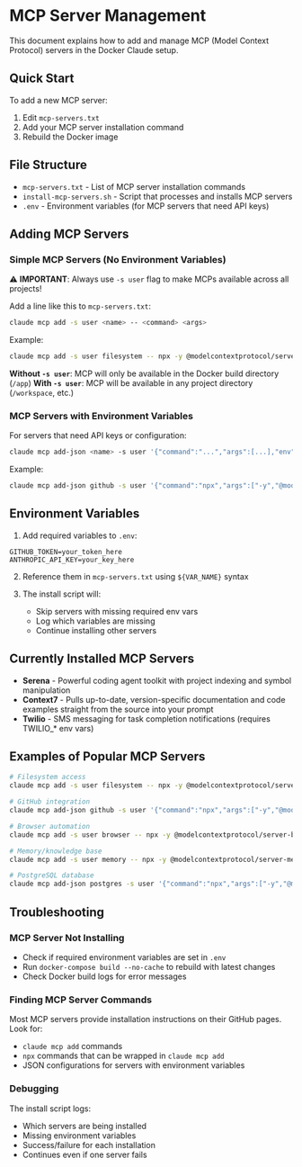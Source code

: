 # MCP Server Management

This document explains how to add and manage MCP (Model Context Protocol) servers in the Docker Claude setup.

## Quick Start

To add a new MCP server:

1. Edit `mcp-servers.txt`
2. Add your MCP server installation command
3. Rebuild the Docker image

## File Structure

- `mcp-servers.txt` - List of MCP server installation commands
- `install-mcp-servers.sh` - Script that processes and installs MCP servers
- `.env` - Environment variables (for MCP servers that need API keys)

## Adding MCP Servers

### Simple MCP Servers (No Environment Variables)

⚠️ **IMPORTANT**: Always use `-s user` flag to make MCPs available across all projects!

Add a line like this to `mcp-servers.txt`:
```bash
claude mcp add -s user <name> -- <command> <args>
```

Example:
```bash
claude mcp add -s user filesystem -- npx -y @modelcontextprotocol/server-filesystem
```

**Without `-s user`**: MCP will only be available in the Docker build directory (`/app`)
**With `-s user`**: MCP will be available in any project directory (`/workspace`, etc.)

### MCP Servers with Environment Variables

For servers that need API keys or configuration:
```bash
claude mcp add-json <name> -s user '{"command":"...","args":[...],"env":{"KEY":"${ENV_VAR}"}}'
```

Example:
```bash
claude mcp add-json github -s user '{"command":"npx","args":["-y","@modelcontextprotocol/server-github"],"env":{"GITHUB_TOKEN":"${GITHUB_TOKEN}"}}'
```

## Environment Variables

1. Add required variables to `.env`:
```env
GITHUB_TOKEN=your_token_here
ANTHROPIC_API_KEY=your_key_here
```

2. Reference them in `mcp-servers.txt` using `${VAR_NAME}` syntax

3. The install script will:
   - Skip servers with missing required env vars
   - Log which variables are missing
   - Continue installing other servers

## Currently Installed MCP Servers

- **Serena** - Powerful coding agent toolkit with project indexing and symbol manipulation
- **Context7** - Pulls up-to-date, version-specific documentation and code examples straight from the source into your prompt
- **Twilio** - SMS messaging for task completion notifications (requires TWILIO_* env vars)

## Examples of Popular MCP Servers

```bash
# Filesystem access
claude mcp add -s user filesystem -- npx -y @modelcontextprotocol/server-filesystem

# GitHub integration
claude mcp add-json github -s user '{"command":"npx","args":["-y","@modelcontextprotocol/server-github"],"env":{"GITHUB_TOKEN":"${GITHUB_TOKEN}"}}'

# Browser automation
claude mcp add -s user browser -- npx -y @modelcontextprotocol/server-browser

# Memory/knowledge base
claude mcp add -s user memory -- npx -y @modelcontextprotocol/server-memory

# PostgreSQL database
claude mcp add-json postgres -s user '{"command":"npx","args":["-y","@modelcontextprotocol/server-postgres"],"env":{"POSTGRES_URL":"${DATABASE_URL}"}}'
```

## Troubleshooting

### MCP Server Not Installing
- Check if required environment variables are set in `.env`
- Run `docker-compose build --no-cache` to rebuild with latest changes
- Check Docker build logs for error messages

### Finding MCP Server Commands
Most MCP servers provide installation instructions on their GitHub pages. Look for:
- `claude mcp add` commands
- `npx` commands that can be wrapped in `claude mcp add`
- JSON configurations for servers with environment variables

### Debugging
The install script logs:
- Which servers are being installed
- Missing environment variables
- Success/failure for each installation
- Continues even if one server fails